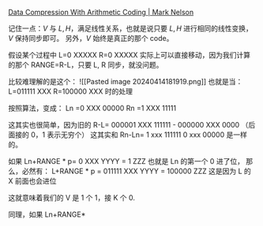 [Data Compression With Arithmetic Coding | Mark Nelson](https://marknelson.us/posts/2014/10/19/data-compression-with-arithmetic-coding.html)

记住一点：$V$ 与 $L,H$，满足线性关系，也就是说只要 $L,H$ 进行相同的线性变换，$V$ 保持同步即可。
另外，$V$ 始终是真正的那个 code。

假设某个过程中 
L=0 XXXXX
R=0 XXXXX
实际上可以直接移动，因为我们计算的那个 RANGE=R-L，只要 L, R 同步，就没问题。

比较难理解的是这个：
![[Pasted image 20240414181919.png]]
也就是当：
L=011111 XXX
R=100000 XXX
时的处理

按照算法，变成：
Ln =0 XXX 00000
Rn =1 XXX 11111

这其实也很简单，因为旧的 R-L=
000001 XXX 111111   -
000000 XXX 0000
（后面接的 0，1 表示无穷个）
这其实和 Rn-Ln=
1 xxx 111111
0 xxx 00000
是一样的。

如果 Ln+RANGE * p=
0 XXX
YYYY =
1 ZZZ
也就是 Ln 的第一个 0 进了位，
那么，必然有：
L+RANGE * p =
011111 XXX
      YYYY  =
100000 ZZZ
这是因为 L 的 X 前面也会进位

这就意味着我们的 V 是 1 个 1，接 K 个 0.

同理，如果 Ln+RANGE* $$$$$$$$$$$$$$$$$$$$$$$$$$$$$$$$$$$$$$$$$$$$$$$$$$$$$$$$$$$$$$$$$$$$$$$$$$$$$$$$$$$$$$$$$$$$$$$$$$$$$$$$$$$$$$$$$$$$$$$$$$$$$$$$$$$$$$$$$$$$$$$$$$$$$$$$$$$$$$$$$$$$$$$$$$$$$$$$$$$$$$$$$$$$$$$$$$$$$$$$$$$$$$$$$$$$$$$$$$$$$$$$$$$$$$$$$$$$$$$$$$$$$$$$$$$$$$$$$$$$$$$$$$$$$$$$$$$$$$$$$$$$$$$$$$$$$$$$$$$$$$$$$$$$$$$$$$$$$$$$$$$$$$$$$$$$$$$$$$$$$$$$$$$$$$$$$$$$$$$$$$$$$$$$$$$$$$$$$$$$$$$$$$$$$$$$$$$$$$$$$$$$$$$$$$$$$$$$$$$$$$$$$$$$$$$$$$$$$$$$$$$$$$$$$$$$$$$$$$$$$$$$$$$$$$$$$$$$$$$$$$$$$$$$$$$$$$$$$$$$$$$$$$$$$$$$$$$$$$$$$$$$$$$$$$$$$$$$$$$$$$$$$$$$$$$$$$$$$$$$$$$$$$$$$$$$$$$$$$$$$$$$$$$$$$$$$$$$$$$$$$$$$$$$       
      
